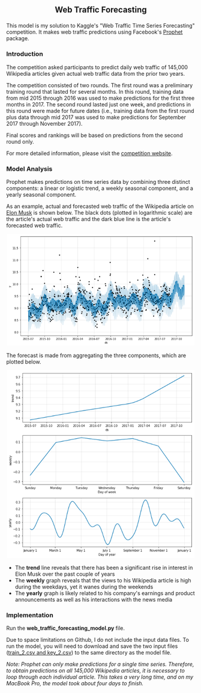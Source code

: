 ## <p align="center">Web Traffic Forecasting</p>

This model is my solution to Kaggle's "Web Traffic Time Series Forecasting" competition. It makes web traffic predictions using Facebook's [Prophet](https://github.com/facebook/prophet) package.

### Introduction

The competition asked participants to predict daily web traffic of 145,000 Wikipedia articles given actual web traffic data from the prior two years.

The competition consisted of two rounds. The first round was a preliminary training round that lasted for several months. In this round, training data from mid 2015 through 2016 was used to make predictions for the first three months in 2017. The second round lasted just one week, and predictions in this round were made for future dates (i.e., training data from the first round plus data through mid 2017 was used to make predictions for September 2017 through November 2017). 

Final scores and rankings will be based on predictions from the second round only.

For more detailed information, please visit the [competition website](https://www.kaggle.com/c/web-traffic-time-series-forecasting).

### Model Analysis

Prophet makes predictions on time series data by combining three distinct components: a linear or logistic trend, a weekly seasonal component, and a yearly seasonal component. 

As an example, actual and forecasted web traffic of the Wikipedia article on [Elon Musk](https://en.wikipedia.org/wiki/Elon_Musk) is shown below. The black dots (plotted in logarithmic scale) are the article's actual web traffic and the dark blue line is the article's forecasted web traffic.

<p align="center">
	<img src="example_plot.png" width="500">
</p>

The forecast is made from aggregating the three components, which are plotted below.

<p align="center">
	<img src="example_components.png" width="500">
</p>

- The **trend** line reveals that there has been a significant rise in interest in Elon Musk over the past couple of years
- The **weekly** graph reveals that the views to his Wikipedia article is high during the weekdays, yet it wanes during the weekends
- The **yearly** graph is likely related to his company's earnings and product announcements as well as his interactions with the news media

### Implementation

Run the **web_traffic_forecasting_model.py** file.

Due to space limitations on Github, I do not include the input data files. To run the model, you will need to download and save the two input files ([train_2.csv and key_2.csv](https://www.kaggle.com/c/web-traffic-time-series-forecasting/data)) to the same directory as the model file.

*Note: Prophet can only make predictions for a single time series. Therefore, to obtain predictions on all 145,000 Wikipedia articles, it is necessary to loop through each individual article. This takes a very long time, and on my MacBook Pro, the model took about four days to finish.*